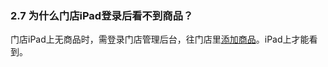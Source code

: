 ### 2.7 为什么门店iPad登录后看不到商品？

门店iPad上无商品时，需登录门店管理后台，往门店里[添加商品](/si-ke-xin-men-dian-xi-tong-jing-xiao-shang-chang-yong-cao-zuo-jie-shao/men-dian/men-dian-shang-pin/xin-zeng-men-dian-shang-pin.md)。iPad上才能看到。  

